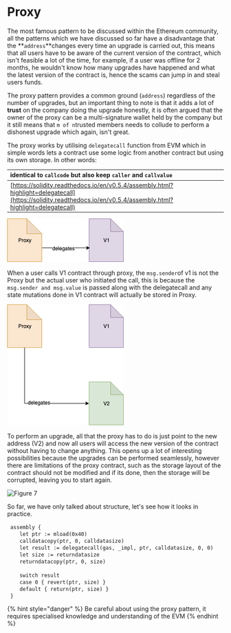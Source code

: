 # Proxy

The most famous pattern to be discussed within the Ethereum community, all the patterns which we have discussed so far have a disadvantage that the **`address`**changes every time an upgrade is carried out, this means that all users have to be aware of the current version of the contract, which isn't feasible a lot of the time, for example, if a user was offline for 2 months, he wouldn't know how many upgrades have happened and what the latest version of the contract is, hence the scams can jump in and steal users funds. 

The proxy pattern provides a common ground \(`address`\) regardless of the number of upgrades, but an important thing to note is that it adds a lot of **trust** on the company doing the upgrade honestly, it is often argued that the owner of the proxy can be a multi-signature wallet held by the company but it still means that `m of n`trusted members needs to collude to perform a dishonest upgrade which again, isn't great.

The proxy works by utilising `delegatecall` function from EVM which in simple words lets a contract use some logic from another contract but using its own storage. In other words:

| identical to `callcode` but also keep `caller` and `callvalue` |
| :--- |
| [https://solidity.readthedocs.io/en/v0.5.4/assembly.html?highlight=delegatecall](https://solidity.readthedocs.io/en/v0.5.4/assembly.html?highlight=delegatecall) |

![Figure 5](.gitbook/assets/image%20%282%29.png)

When a user calls V1 contract through proxy, the `msg.sender`of v1 is not the Proxy but the actual user who initiated the call, this is because the `msg.sender and msg.value` is passed along with the delegatecall and any state mutations done in V1 contract will actually be stored in Proxy.



![Figure 6](.gitbook/assets/image%20%283%29.png)



To perform an upgrade, all that the proxy has to do is just point to the new address \(V2\) and now all users will access the new version of the contract without having to change anything. This opens up a lot of interesting possibilities because the upgrades can be performed seamlessly, however there are limitations of the proxy contract, such as the storage layout of the contract should not be modified and if its done, then the storage will be corrupted, leaving you to start again. 

![Figure 7](https://lh4.googleusercontent.com/r6cOMmtWFupuiZ-jUfLbijGZTlY4dhArik3rEo5NKk5Q15M9k9EnZ_TyrXCoBzhvwGebA6LCkeDdXOg50g3jAJCnVNCe09bSOHcuDqIWS7btC8jCyYDdsAsybcKbqRk5Ki6JzxZJtA)

So far, we have only talked about structure, let's see how it looks in practice.

```text
 assembly {
    let ptr := mload(0x40)
    calldatacopy(ptr, 0, calldatasize)
    let result := delegatecall(gas, _impl, ptr, calldatasize, 0, 0)
    let size := returndatasize
    returndatacopy(ptr, 0, size)

    switch result
    case 0 { revert(ptr, size) }
    default { return(ptr, size) }
 }
```

{% hint style="danger" %}
Be careful about using the proxy pattern, it requires specialised knowledge and understanding of the EVM
{% endhint %}



